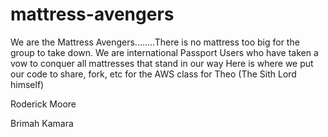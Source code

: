 # mattress-avengers
We are the Mattress Avengers........There is no mattress too big for the group to take down.
We are international Passport Users who have taken a vow to conquer all mattresses that stand in our way
Here is where we put our code to share, fork, etc for the AWS class for Theo (The Sith Lord himself)

Roderick Moore

Brimah Kamara 
